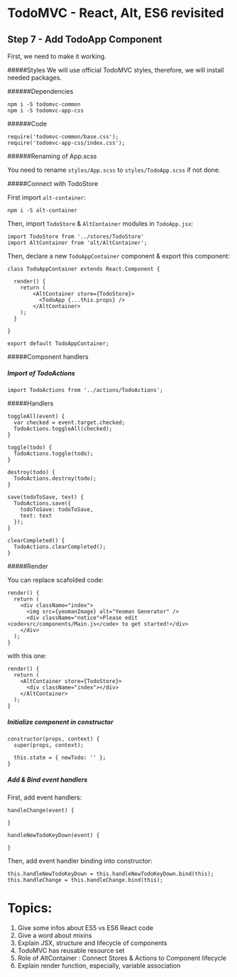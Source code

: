 
# TodoMVC - React, Alt, ES6 revisited


## Step 7 - Add TodoApp Component

First, we need to make it working.

#####Styles
We will use official TodoMVC styles, therefore, we will install needed packages.

######Dependencies
```
npm i -S todomvc-common
npm i -S todomvc-app-css
```

######Code
``` 
require('todomvc-common/base.css');
require('todomvc-app-css/index.css');
```

######Renaming of App.scss

You need to rename `styles/App.scss` to `styles/TodoApp.scss` if not done.

#####Connect with TodoStore

First import `alt-container`:

```
npm i -S alt-container
```

Then, import `TodoStore` & `AltContainer` modules in `TodoApp.jsx`:

``` 
import TodoStore from '../stores/TodoStore'
import AltContainer from 'alt/AltContainer';
```
Then, declare a new `TodoAppContainer` component & export this component:

```
class TodoAppContainer extends React.Component {

  render() {
    return (
        <AltContainer store={TodoStore}>
          <TodoApp {...this.props} />
        </AltContainer>
    );
  }

}

export default TodoAppContainer;
```

#####Component handlers

##### Import of TodoActions

``` 
import TodoActions from '../actions/TodoActions';
``` 

#####Handlers

```
toggleAll(event) {
  var checked = event.target.checked;
  TodoActions.toggleAll(checked);
}

toggle(todo) {
  TodoActions.toggle(todo);
}

destroy(todo) {
  TodoActions.destroy(todo);
}

save(todoToSave, text) {
  TodoActions.save({
    todoToSave: todoToSave,
    text: text
  });
}

clearCompleted() {
  TodoActions.clearCompleted();
}
```

#####Render

You can replace scafolded code: 
```
render() {
  return (
    <div className="index">
      <img src={yeomanImage} alt="Yeoman Generator" />
      <div className="notice">Please edit <code>src/components/Main.js</code> to get started!</div>
    </div>
  );
}
```

with this one: 

``` 
render() {
  return (
    <AltContainer store={TodoStore}>
      <div className="index"></div>
    </AltContainer>
  );
}
```  

##### Initialize component in constructor

```
constructor(props, context) {
  super(props, context);

  this.state = { newTodo: '' };
}
```

##### Add & Bind event handlers

First, add event handlers:

```
handleChange(event) {

}

handleNewTodoKeyDown(event) {

}
```

Then, add event handler binding into constructor:

```
this.handleNewTodoKeyDown = this.handleNewTodoKeyDown.bind(this);
this.handleChange = this.handleChange.bind(this);
```

# Topics:

1. Give some infos about ES5 vs ES6 React code
2. Give a word about mixins
3. Explain JSX, structure and lifecycle of components
4. TodoMVC has reusable resource set
5. Role of AltContainer : Connect Stores & Actions to Component lifecycle
6. Explain render function, especially, variable association

